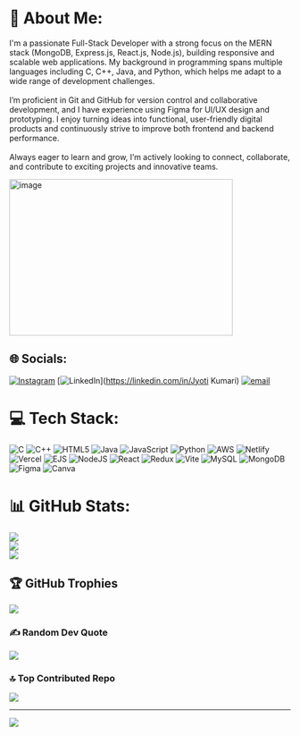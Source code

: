 # 💫 About Me:
I'm a passionate Full-Stack Developer with a strong focus on the MERN stack (MongoDB, Express.js, React.js, Node.js), building responsive and scalable web applications. My background in programming spans multiple languages including C, C++, Java, and Python, which helps me adapt to a wide range of development challenges.<br><br>I’m proficient in Git and GitHub for version control and collaborative development, and I have experience using Figma for UI/UX design and prototyping. I enjoy turning ideas into functional, user-friendly digital products and continuously strive to improve both frontend and backend performance.<br><br>Always eager to learn and grow, I’m actively looking to connect, collaborate, and contribute to exciting projects and innovative teams.


<img width="400" height="280" alt="image" src="https://github.com/user-attachments/assets/796e3149-bbc7-4b5f-851b-835e51e3d498" />



## 🌐 Socials:
[![Instagram](https://img.shields.io/badge/Instagram-%23E4405F.svg?logo=Instagram&logoColor=white)](https://instagram.com/__jyotirai) [![LinkedIn](https://img.shields.io/badge/LinkedIn-%230077B5.svg?logo=linkedin&logoColor=white)](https://linkedin.com/in/Jyoti Kumari) [![email](https://img.shields.io/badge/Email-D14836?logo=gmail&logoColor=white)](mailto:kumarijyoti12839@gmail.com) 

# 💻 Tech Stack:
![C](https://img.shields.io/badge/c-%2300599C.svg?style=for-the-badge&logo=c&logoColor=white) ![C++](https://img.shields.io/badge/c++-%2300599C.svg?style=for-the-badge&logo=c%2B%2B&logoColor=white) ![HTML5](https://img.shields.io/badge/html5-%23E34F26.svg?style=for-the-badge&logo=html5&logoColor=white) ![Java](https://img.shields.io/badge/java-%23ED8B00.svg?style=for-the-badge&logo=openjdk&logoColor=white) ![JavaScript](https://img.shields.io/badge/javascript-%23323330.svg?style=for-the-badge&logo=javascript&logoColor=%23F7DF1E) ![Python](https://img.shields.io/badge/python-3670A0?style=for-the-badge&logo=python&logoColor=ffdd54) ![AWS](https://img.shields.io/badge/AWS-%23FF9900.svg?style=for-the-badge&logo=amazon-aws&logoColor=white) ![Netlify](https://img.shields.io/badge/netlify-%23000000.svg?style=for-the-badge&logo=netlify&logoColor=#00C7B7) ![Vercel](https://img.shields.io/badge/vercel-%23000000.svg?style=for-the-badge&logo=vercel&logoColor=white) ![EJS](https://img.shields.io/badge/ejs-%23B4CA65.svg?style=for-the-badge&logo=ejs&logoColor=black) ![NodeJS](https://img.shields.io/badge/node.js-6DA55F?style=for-the-badge&logo=node.js&logoColor=white) ![React](https://img.shields.io/badge/react-%2320232a.svg?style=for-the-badge&logo=react&logoColor=%2361DAFB) ![Redux](https://img.shields.io/badge/redux-%23593d88.svg?style=for-the-badge&logo=redux&logoColor=white) ![Vite](https://img.shields.io/badge/vite-%23646CFF.svg?style=for-the-badge&logo=vite&logoColor=white) ![MySQL](https://img.shields.io/badge/mysql-4479A1.svg?style=for-the-badge&logo=mysql&logoColor=white) ![MongoDB](https://img.shields.io/badge/MongoDB-%234ea94b.svg?style=for-the-badge&logo=mongodb&logoColor=white) ![Figma](https://img.shields.io/badge/figma-%23F24E1E.svg?style=for-the-badge&logo=figma&logoColor=white) ![Canva](https://img.shields.io/badge/Canva-%2300C4CC.svg?style=for-the-badge&logo=Canva&logoColor=white)
# 📊 GitHub Stats:
![](https://github-readme-stats.vercel.app/api?username=jyoti1508&theme=tokyonight&hide_border=false&include_all_commits=true&count_private=true)<br/>
![](https://nirzak-streak-stats.vercel.app/?user=jyoti1508&theme=tokyonight&hide_border=false)<br/>
![](https://github-readme-stats.vercel.app/api/top-langs/?username=jyoti1508&theme=tokyonight&hide_border=false&include_all_commits=true&count_private=true&layout=compact)

## 🏆 GitHub Trophies
![](https://github-profile-trophy.vercel.app/?username=jyoti1508&theme=radical&no-frame=false&no-bg=false&margin-w=4)

### ✍️ Random Dev Quote
![](https://quotes-github-readme.vercel.app/api?type=horizontal&theme=radical)

### 🔝 Top Contributed Repo
![](https://github-contributor-stats.vercel.app/api?username=jyoti1508&limit=5&theme=dracula&combine_all_yearly_contributions=true)

---
[![](https://visitcount.itsvg.in/api?id=jyoti1508&icon=0&color=0)](https://visitcount.itsvg.in)

<!-- Proudly created with GPRM ( https://gprm.itsvg.in ) -->
